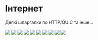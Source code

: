 # Інтернет
Деякі шпаргалки по HTTP/QUIC та інше...

<img align="center" src="https://github.com/IRONKAGE/Internet/image/400G Ethernet.jpg">

<img align="center" src="https://github.com/IRONKAGE/Internet/image/Connecrion.png">

<img align="center" src="https://github.com/IRONKAGE/Internet/image/Protocol.jpg">

<img align="center" src="https://github.com/IRONKAGE/Internet/image/HTTP Prortocol.webp">

<img align="center" src="https://github.com/IRONKAGE/Internet/image/EtherNet_IP_Introduction.jpg">

<img align="center" src="https://github.com/IRONKAGE/Internet/image/RestLet.jpg">

<img align="center" src="https://github.com/IRONKAGE/Internet/image/IEB90_p38_1.jpg">

<img align="center" src="https://github.com/IRONKAGE/Internet/image/Layer.gif">

<img align="center" src="https://github.com/IRONKAGE/Internet/image/HTTP.png">

<img align="center" src="https://github.com/IRONKAGE/Internet/image/HTTP Status.png">